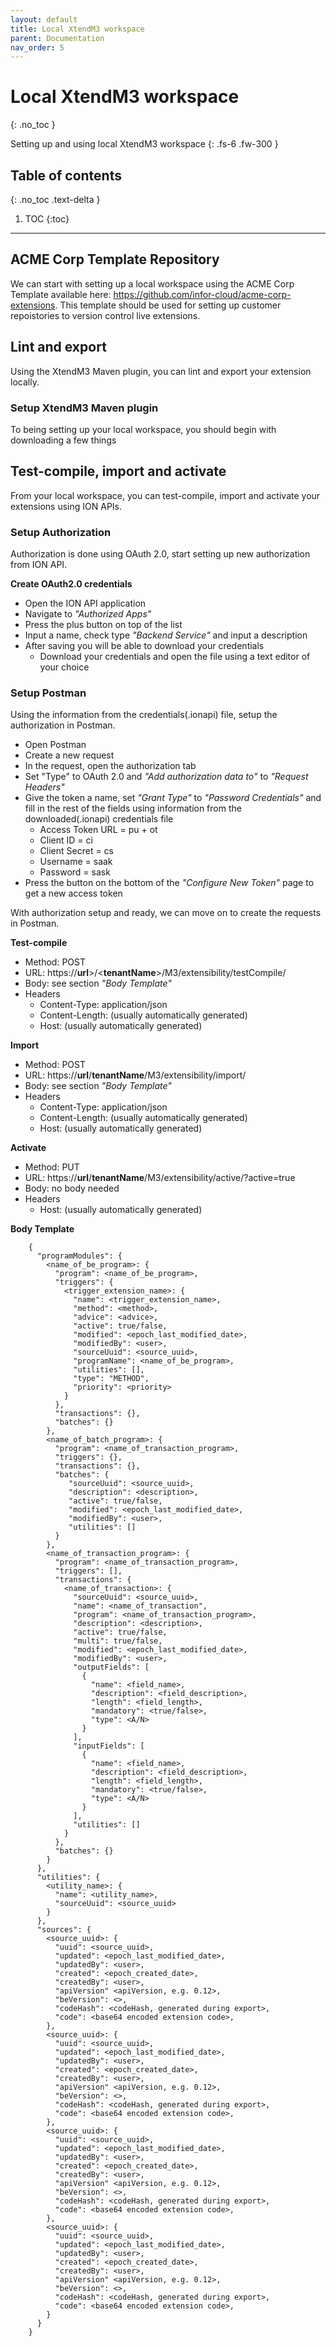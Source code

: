 ```yaml
---
layout: default
title: Local XtendM3 workspace
parent: Documentation
nav_order: 5
---
```


# Local XtendM3 workspace
{: .no_toc }

Setting up and using local XtendM3 workspace
{: .fs-6 .fw-300 }

## Table of contents
{: .no_toc .text-delta }

1. TOC
{:toc}

---
## ACME Corp Template Repository
We can start with setting up a local workspace using the ACME Corp Template available here: https://github.com/infor-cloud/acme-corp-extensions. 
This template should be used for setting up customer repoistories to version control live extensions.


## Lint and export
Using the XtendM3 Maven plugin, you can lint and export your extension locally.

### Setup XtendM3 Maven plugin
To being setting up your local workspace, you should begin with downloading a few things


## Test-compile, import and activate
From your local workspace, you can test-compile, import and activate your extensions using ION APIs.

### Setup Authorization
Authorization is done using OAuth 2.0, start setting up new authorization from ION API.

**Create OAuth2.0 credentials**
* Open the ION API application
* Navigate to _"Authorized Apps"_
* Press the plus button on top of the list
* Input a name, check type _"Backend Service"_ and input a description
* After saving you will be able to download your credentials
  * Download your credentials and open the file using a text editor of your choice

### Setup Postman
Using the information from the credentials(.ionapi) file, setup the authorization in Postman.

* Open Postman
* Create a new request
* In the request, open the authorization tab
* Set "Type" to OAuth 2.0 and _"Add authorization data to"_ to _"Request Headers"_
* Give the token a name, set _"Grant Type"_ to _"Password Credentials"_ and fill in the rest of the fields using information from the downloaded(.ionapi) credentials file
  * Access Token URL = pu + ot
  * Client ID = ci
  * Client Secret = cs
  * Username = saak
  * Password = sask
* Press the button on the bottom of the _"Configure New Token"_ page to get a new access token

With authorization setup and ready, we can move on to create the requests in Postman.

**Test-compile**
* Method: POST
* URL: https://**url**>/<**tenantName**>/M3/extensibility/testCompile/
* Body: see section _"Body Template"_
* Headers 
  * Content-Type: application/json
  * Content-Length: <calculated when request is sent> (usually automatically generated)
  * Host: <calculated when request is sent> (usually automatically generated)

**Import**
* Method: POST
* URL: https://**url**/**tenantName**/M3/extensibility/import/
* Body: see section _"Body Template"_
* Headers
  * Content-Type: application/json
  * Content-Length: <calculated when request is sent> (usually automatically generated)
  * Host: <calculated when request is sent> (usually automatically generated)

**Activate**
* Method: PUT
* URL: https://**url**/**tenantName**/M3/extensibility/active/<extension-uuid>?active=true
* Body: no body needed
* Headers
  * Host: <calculated when request is sent> (usually automatically generated)

**Body Template**


        {
          "programModules": {
            <name_of_be_program>: {
              "program": <name_of_be_program>,
              "triggers": {
                <trigger_extension_name>: {
                  "name": <trigger_extension_name>,
                  "method": <method>,
                  "advice": <advice>,
                  "active": true/false,
                  "modified": <epoch_last_modified_date>,
                  "modifiedBy": <user>,
                  "sourceUuid": <source_uuid>,
                  "programName": <name_of_be_program>,
                  "utilities": [],
                  "type": "METHOD",
                  "priority": <priority>
                }
              },
              "transactions": {},
              "batches": {}
            },
            <name_of_batch_program>: {
              "program": <name_of_transaction_program>,
              "triggers": {},
              "transactions": {},
              "batches": {
                 "sourceUuid": <source_uuid>,
                 "description": <description>,
                 "active": true/false,
                 "modified": <epoch_last_modified_date>,
                 "modifiedBy": <user>,
                 "utilities": []
              }
            },
            <name_of_transaction_program>: {
              "program": <name_of_transaction_program>,
              "triggers": [],
              "transactions": {
                <name_of_transaction>: {
                  "sourceUuid": <source_uuid>,
                  "name": <name_of_transaction",
                  "program": <name_of_transaction_program>,
                  "description": <description>,
                  "active": true/false,
                  "multi": true/false,
                  "modified": <epoch_last_modified_date>,
                  "modifiedBy": <user>,
                  "outputFields": [
                    {
                      "name": <field_name>,
                      "description": <field_description>,
                      "length": <field_length>,
                      "mandatory": <true/false>,
                      "type": <A/N>
                    }
                  ],
                  "inputFields": [
                    {
                      "name": <field_name>,
                      "description": <field_description>,
                      "length": <field_length>,
                      "mandatory": <true/false>,
                      "type": <A/N>
                    }
                  ],
                  "utilities": []
                }
              },
              "batches": {}
            }
          },
          "utilities": {
            <utility_name>: {
              "name": <utility_name>,
              "sourceUuid": <source_uuid>
            }
          },
          "sources": {
            <source_uuid>: {
              "uuid": <source_uuid>,
              "updated": <epoch_last_modified_date>,
              "updatedBy": <user>,
              "created": <epoch_created_date>,
              "createdBy": <user>,
              "apiVersion" <apiVersion, e.g. 0.12>,
              "beVersion": <>,
              "codeHash": <codeHash, generated during export>,
              "code": <base64 encoded extension code>,
            },
            <source_uuid>: {
              "uuid": <source_uuid>,
              "updated": <epoch_last_modified_date>,
              "updatedBy": <user>,
              "created": <epoch_created_date>,
              "createdBy": <user>,
              "apiVersion" <apiVersion, e.g. 0.12>,
              "beVersion": <>,
              "codeHash": <codeHash, generated during export>,
              "code": <base64 encoded extension code>,
            },
            <source_uuid>: {
              "uuid": <source_uuid>,
              "updated": <epoch_last_modified_date>,
              "updatedBy": <user>,
              "created": <epoch_created_date>,
              "createdBy": <user>,
              "apiVersion" <apiVersion, e.g. 0.12>,
              "beVersion": <>,
              "codeHash": <codeHash, generated during export>,
              "code": <base64 encoded extension code>,
            },
            <source_uuid>: {
              "uuid": <source_uuid>,
              "updated": <epoch_last_modified_date>,
              "updatedBy": <user>,
              "created": <epoch_created_date>,
              "createdBy": <user>,
              "apiVersion" <apiVersion, e.g. 0.12>,
              "beVersion": <>,
              "codeHash": <codeHash, generated during export>,
              "code": <base64 encoded extension code>,
            }                        
          }
        }